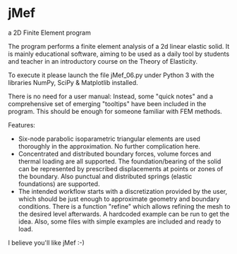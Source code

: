 # jMef
a 2D Finite Element program

The program performs a finite element analysis of a 2d linear elastic solid.
It is mainly educational software, aiming to be used as a daily tool by
students and teacher in an introductory course on the Theory of Elasticity.

To execute it please launch the file jMef_06.py under Python 3 with the 
libraries NumPy, SciPy & Matplotlib installed. 

There is no need for a user manual:  Instead, some "quick notes" and a 
comprehensive set of emerging "tooltips" have been included in the 
program. This should be enough for someone familiar with FEM methods.

Features:
- Six-node parabolic isoparametric triangular elements are used thoroughly
in the approximation. No further complication here.
- Concentrated and distributed boundary forces, volume forces and thermal 
loading are all supported. The foundation/bearing of the solid can be 
represented by prescribed displacements at points or zones of the
boundary. Also punctual and distributed springs (elastic foundations) are
supported. 
- The intended workflow starts with a discretization provided by the user,
which should be just enough to approximate geometry and boundary conditions.
There is a function "refine" which allows refining the mesh to the desired
level afterwards. A hardcoded example can be run to get the idea. Also,
some files with simple examples are included and ready to load.

I believe you'll like jMef :-)
